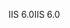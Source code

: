 <span data-ttu-id="a171d-101">IIS 6.0</span><span class="sxs-lookup"><span data-stu-id="a171d-101">IIS 6.0</span></span>